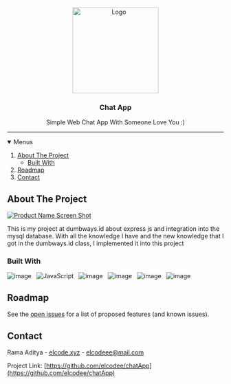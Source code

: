<!-- PROJECT LOGO -->
<br />
<p align="center">
  <a href="https://github.com/elcodee/chatApp">
    <img src="chatApp.png.png" alt="Logo" width="200" height="200">
  </a>

  <h3 align="center">Chat App</h3>

  <p align="center">
    Simple Web Chat App With Someone Love You :)
  </p>
</p>

<hr />

<!-- MENU -->
<details open="open">
  <summary>Menus</summary>
  <ol>
    <li>
      <a href="#about-the-project">About The Project</a>
      <ul>
        <li><a href="#built-with">Built With</a></li>
      </ul>
    </li>
    <li><a href="#roadmap">Roadmap</a></li>
    <li><a href="#contact">Contact</a></li>
  </ol>
</details>

<!-- ABOUT THE PROJECT -->

## About The Project

[![Product Name Screen Shot][product-screenshot]](https://github.com/elcodee/chatApp)

This is my project at dumbways.id about express js and integration into the mysql database. With all the knowledge I have and the new knowledge that I got in the dumbways.id class, I implemented it into this project

### Built With

![image](https://img.shields.io/badge/Node.js-43853D?style=for-the-badge&logo=node-dot-js&logoColor=white) &nbsp; ![JavaScript](https://img.shields.io/badge/javascript-%23323330.svg?style=for-the-badge&logo=javascript&logoColor=%23F7DF1E) &nbsp; ![image](https://img.shields.io/badge/Express.js-000000?style=for-the-badge&logo=express&logoColor=white) &nbsp; ![image](https://img.shields.io/badge/MySQL-00000F?style=for-the-badge&logo=mysql&logoColor=white) &nbsp; ![image](https://img.shields.io/badge/Bootstrap-563D7C?style=for-the-badge&logo=bootstrap&logoColor=white) &nbsp; ![image](https://img.shields.io/badge/Visual_Studio_Code-0078D4?style=for-the-badge&logo=visual%20studio%20code&logoColor=white)

<!-- ROADMAP -->

## Roadmap

See the [open issues](https://github.com/elcodee/todoingApp/issues) for a list of proposed features (and known issues).

<!-- CONTACT -->

## Contact

Rama Aditya - [elcode.xyz](https://elcode.xyz) - elcodeee@mail.com

Project Link: [https://github.com/elcodee/chatApp](https://github.com/elcodee/chatApp)

<!-- MARKDOWN LINKS & BADGE -->

[issues-shield]: https://img.shields.io/github/issues/othneildrew/Best-README-Template.svg?style=for-the-badge
[issues-url]: https://github.com/elcodee/todoingApp/issues
[linkedin-shield]: https://img.shields.io/badge/-LinkedIn-black.svg?style=for-the-badge&logo=linkedin&colorB=555
[linkedin-url]: https://www.linkedin.com/in/rmdtya/
[product-screenshot]: /public/assets/img/todoing-app.png
